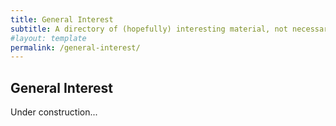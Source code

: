 ```yaml
---
title: General Interest
subtitle: A directory of (hopefully) interesting material, not necessarily from or related to my research
#layout: template
permalink: /general-interest/
---
```



## General Interest


Under construction...
